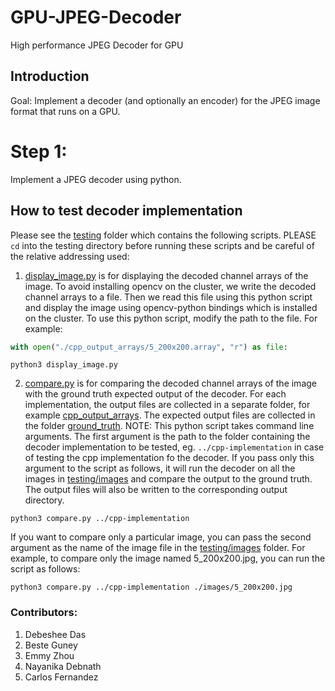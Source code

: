 # GPU-JPEG-Decoder
High performance JPEG Decoder for GPU

## Introduction

Goal: Implement a decoder (and optionally an encoder) for the JPEG image format that runs on a GPU.

# Step 1:
Implement a JPEG decoder using python.

## How to test decoder implementation

Please see the [testing](testing/) folder which contains the following scripts. PLEASE ``cd`` into the testing directory before running these scripts and be careful of the relative addressing used:
1. [display_image.py](testing/display_image.py) is for displaying the decoded channel arrays of the image. 
To avoid installing opencv on the cluster, we write the decoded channel arrays to a file. Then we read this file using this python script and display the image using opencv-python bindings which is installed on the cluster. To use this python script, modify the path to the file. For example:

```python   
with open("./cpp_output_arrays/5_200x200.array", "r") as file:
```
    
```python3 display_image.py```

2. [compare.py](testing/compare.py) is for comparing the decoded channel arrays of the image with the ground truth expected output of the decoder. For each implementation, the output files are collected in a separate folder, for example [cpp_output_arrays](testing/cpp_output_arrays). The expected output files are collected in the folder [ground_truth](testing/ground_truth). 
NOTE: This python script takes command line arguments. The first argument is the path to the folder containing the decoder implementation to be tested, eg. ``../cpp-implementation`` in case of testing the cpp implementation fo the decoder. If you pass only this argument to the script as follows, it will run the decoder on all the images in [testing/images](testing/images) and compare the output to the ground truth. The output files will also be written to the corresponding output directory.

```python3 compare.py ../cpp-implementation```

If you want to compare only a particular image, you can pass the second argument as the name of the image file in the [testing/images](testing/images) folder. For example, to compare only the image named 5_200x200.jpg, you can run the script as follows:

```python3 compare.py ../cpp-implementation ./images/5_200x200.jpg```




### Contributors:
1. Debeshee Das
2. Beste Guney
3. Emmy Zhou
4. Nayanika Debnath
5. Carlos Fernandez

